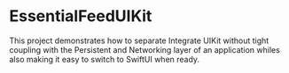 # EssentialFeedUIKit
This project demonstrates how to separate Integrate UIKit without tight coupling with the Persistent and Networking layer of an application whiles also making it easy to switch to SwiftUI when ready. 

